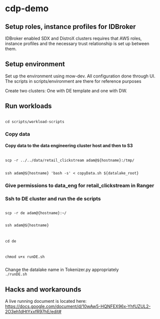 # cdp-demo

## Setup roles, instance profiles for IDBroker
IDBroker enabled SDX and DistroX clusters requires that AWS roles, instance profiles and the necessary trust relationship is set up between them.

## Setup environment
Set up the environment using mow-dev. All configuration done through UI. The scripts in scripts/environment are there for reference purposes

Create two clusters: One with DE template and one with DW.

## Run workloads
<code>
cd scripts/workload-scripts
</code>

### Copy data 
#### Copy data to the data engineering cluster host and then to S3
<code>
scp -r ../../data/retail_clickstream adam@${hostname}:/tmp/
  
ssh adam@${hostname} 'bash -s' < copyData.sh ${datalake_root}
</code>

### Give permissions to data_eng for retail_clickstream in Ranger

### Ssh to DE cluster and run the de scripts
<code>
scp -r de adam@{hostname}:~/

ssh adam@${hostname}

cd de

chmod u+x runDE.sh

</code>
Change the datalake name in Tokenizer.py appropriately
<code>
./runDE.sh
</code>

## Hacks and workarounds
A live running document is located here: https://docs.google.com/document/d/10wAw5-HQNFEX96x-YhfUZUL2-2O3eh1dHtYxxfR97hE/edit#



